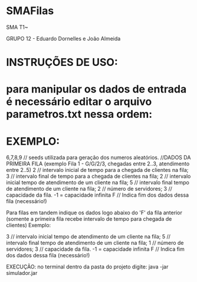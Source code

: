 # SMAFilas
SMA T1~

GRUPO 12 - Eduardo Dornelles e João Almeida

# INSTRUÇÕES DE USO:
# para manipular os dados de entrada é necessário editar o arquivo parametros.txt nessa ordem:
# EXEMPLO:

6,7,8,9 // seeds utilizada para geração dos numeros aleatórios.
//DADOS DA PRIMEIRA FILA (exemplo Fila 1 - G/G/2/3, chegadas entre 2..3, atendimento entre 2..5)
2 // intervalo inicial de tempo  para a chegada de clientes na fila;
3 // intervalo final de tempo  para a chegada de clientes na fila;
2 // intervalo inicial tempo de atendimento de um cliente na fila;
5 // intervalo final tempo de atendimento de um cliente na fila;
2 // número de servidores;
3 // capacidade da fila. -1 = capacidade infinita
F // Indica fim dos dados dessa fila (necessário!)

Para filas em tandem indique os dados logo abaixo do 'F' da fila anterior
(somente a primeira fila recebe intervalo de tempo para chegada de clientes)
Exemplo:

3 // intervalo inicial tempo de atendimento de um cliente na fila;
5 // intervalo final tempo de atendimento de um cliente na fila;
1 // número de servidores;
3 // capacidade da fila. -1 = capacidade infinita
F // Indica fim dos dados dessa fila (necessário!)

EXECUÇÃO:
no terminal dentro da pasta do projeto digite:
java -jar simulador.jar